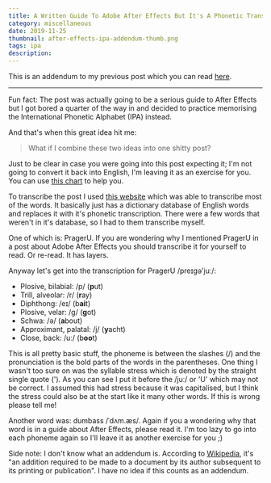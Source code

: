 ```yaml
---
title: A Written Guide To Adobe After Effects But It's A Phonetic Transcription [Addendum]
category: miscellaneous
date: 2019-11-25
thumbnail: after-effects-ipa-addendum-thumb.png
tags: ipa
description:
---
```


This is an addendum to my previous post which you can read
[here](article/after_effects_ipa).

----

Fun fact: The post was actually going to be a serious guide to After Effects
but I got bored a quarter of the way in and decided to practice memorising the
International Phonetic Alphabet (IPA) instead.

And that's when this great idea hit me:

> What if I combine these two ideas into one shitty post?

Just to be clear in case you were going into this post expecting it; I'm not going
to convert it back into English, I'm leaving it as an exercise for you. You can use
[this chart](http://www.ipachart.com) to help you.

To transcribe the post I used [this website](https://tophonetics.com) which was able
to transcribe most of the words. It basically just has a dictionary database of English
words and replaces it with it's phonetic transcription. There were a few words that
weren't in it's database, so I had to them transcribe myself.

One of which is: PragerU. If you are wondering why I mentioned PragerU in a post about
Adobe After Effects you should transcribe it for yourself to read. Or re-read. It has
layers.

Anyway let's get into the transcription for PragerU /preɪgə'juː/:

* Plosive, bilabial: /p/ (**p**ut)
* Trill, alveolar: /r/ (**r**ay)
* Diphthong: /eɪ/ (b**ai**t)
* Plosive, velar: /g/ (**g**ot)
* Schwa: /ə/ (**a**bout)
* Approximant, palatal: /j/ (**y**acht)
* Close, back: /uː/ (b**oo**t)

This is all pretty basic stuff, the phoneme is between the slashes (/) and the pronunciation
is the bold parts of the words in the parentheses. One thing I wasn't too sure on was the syllable
stress which is denoted by the straight single quote ('). As you can see I put it before the /juː/
or 'U' which may not be correct. I assumed this had stress because it was capitalised, but I think the
stress could also be at the start like it many other words. If this is wrong please tell me!

Another word was: dumbass /ˈdʌm.æs/. Again if you a wondering why that word is in a guide about After
Effects, please read it. I'm too lazy to go into each phoneme again so I'll leave it as another
exercise for you ;)

Side note: I don't know what an addendum is. According to [Wikipedia](https://en.wikipedia.org/wiki/Addendum),
it's "an addition required to be made to a document by its author subsequent to its printing or publication".
I have no idea if this counts as an addendum.

